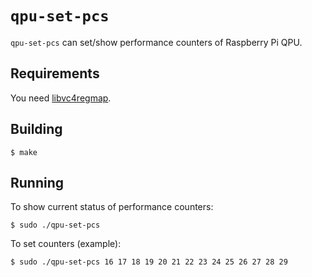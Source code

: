 # `qpu-set-pcs`

`qpu-set-pcs` can set/show performance counters of Raspberry Pi QPU.


## Requirements

You need [libvc4regmap](https://github.com/Terminus-IMRC/libvc4regmap).


## Building

```
$ make
```


## Running

To show current status of performance counters:
```
$ sudo ./qpu-set-pcs
```

To set counters (example):
```
$ sudo ./qpu-set-pcs 16 17 18 19 20 21 22 23 24 25 26 27 28 29
```

